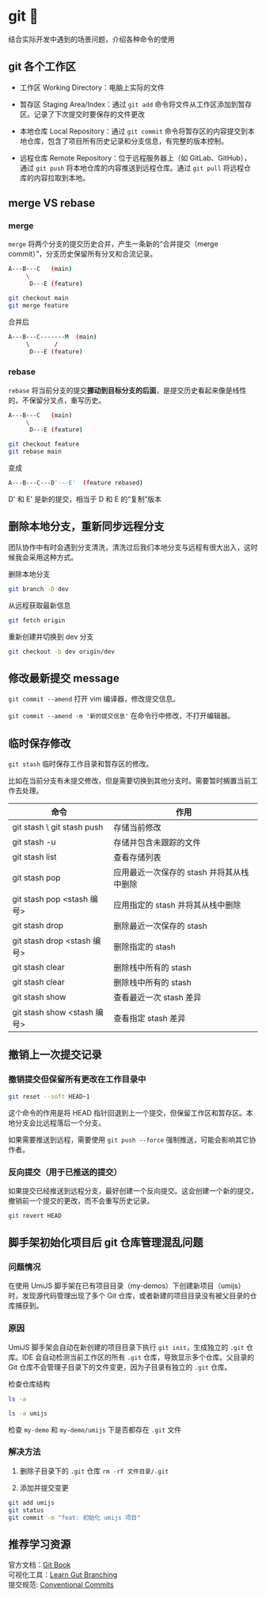 # git 🚧

结合实际开发中遇到的场景问题，介绍各种命令的使用

## git 各个工作区

- 工作区 Working Directory：电脑上实际的文件

- 暂存区 Staging Area/Index：通过 `git add` 命令将文件从工作区添加到暂存区。记录了下次提交时要保存的文件更改

- 本地仓库 Local Repository：通过 `git commit` 命令将暂存区的内容提交到本地仓库，包含了项目所有历史记录和分支信息，有完整的版本控制。

- 远程仓库 Remote Repository：位于远程服务器上（如 GitLab、GitHub），通过 `git push` 将本地仓库的内容推送到远程仓库。通过 `git pull` 将远程仓库的内容拉取到本地。

##  merge VS rebase 

### merge 

`merge` 将两个分支的提交历史合并，产生一条新的“合并提交（merge commit）”，分支历史保留所有分叉和合流记录。

```bash
A---B---C   (main)
     \
      D---E (feature)

git checkout main
git merge feature
```

合并后

```bash
A---B---C-------M  (main)
     \       /
      D---E (feature)
```

### rebase

`rebase` 将当前分支的提交**挪动到目标分支的后面**，是提交历史看起来像是线性的，不保留分叉点，重写历史。

```bash
A---B---C   (main)
     \
      D---E (feature)

git checkout feature
git rebase main
```

变成

```bash
A---B---C---D'---E'  (feature rebased)
```

D' 和 E' 是新的提交，相当于 D 和 E 的“复制”版本

## 删除本地分支，重新同步远程分支

团队协作中有时会遇到分支清洗，清洗过后我们本地分支与远程有很大出入，这时候我会采用这种方式。

删除本地分支

```bash
git branch -D dev
```

从远程获取最新信息

```bash
git fetch origin
```

重新创建并切换到 dev 分支

```bash
git checkout -b dev origin/dev
```

## 修改最新提交 message

`git commit --amend` 打开 vim 编译器，修改提交信息。

`git commit --amend -m '新的提交信息'` 在命令行中修改，不打开编辑器。

## 临时保存修改

`git stash` 临时保存工作目录和暂存区的修改。

比如在当前分支有未提交修改，但是需要切换到其他分支时。需要暂时搁置当前工作去处理。

| 命令                        | 作用                                      |
| --------------------------- | ----------------------------------------- |
| git stash \ git stash push  | 存储当前修改                              |
| git stash -u                | 存储并包含未跟踪的文件                    |
| git stash list              | 查看存储列表                              |
| git stash pop               | 应用最近一次保存的 stash 并将其从栈中删除 |
| git stash pop <stash 编号>  | 应用指定的 stash 并将其从栈中删除         |
| git stash drop              | 删除最近一次保存的 stash                  |
| git stash drop <stash 编号> | 删除指定的 stash                          |
| git stash clear             | 删除栈中所有的 stash                      |
| git stash clear             | 删除栈中所有的 stash                      |
| git stash show              | 查看最近一次 stash 差异                   |
| git stash show <stash 编号> | 查看指定 stash 差异                       |

## 撤销上一次提交记录

### 撤销提交但保留所有更改在工作目录中

```bash
git reset --soft HEAD~1
```

这个命令的作用是将 HEAD 指针回退到上一个提交，但保留工作区和暂存区。本地分支会比远程落后一个分支。

如果需要推送到远程，需要使用 `git push --force` 强制推送，可能会影响其它协作者。

### 反向提交（用于已推送的提交）

如果提交已经推送到远程分支，最好创建一个反向提交。这会创建一个新的提交，撤销前一个提交的更改，而不会重写历史记录。

```bash
git revert HEAD
```

## 脚手架初始化项目后 git 仓库管理混乱问题

### 问题情况

在使用 UmiJS 脚手架在已有项目目录（my-demos）下创建新项目（umijs）时，发现源代码管理出现了多个 Git 仓库，或者新建的项目目录没有被父目录的仓库捕获到。

### 原因

UmiJS 脚手架会自动在新创建的项目目录下执行 `git init`，生成独立的 `.git` 仓库。IDE 会自动检测当前工作区的所有 `.git` 仓库，导致显示多个仓库。父目录的 Git 仓库不会管理子目录下的文件变更，因为子目录有独立的 `.git` 仓库。

检查仓库结构
```bash
ls -a 

ls -a umijs
```

检查 `my-demo` 和 `my-demo/umijs` 下是否都存在 `.git` 文件

### 解决方法

1. 删除子目录下的 `.git` 仓库 `rm -rf 文件目录/.git`

2. 添加并提交变更

```bash
git add umijs
git status
git commit -m "feat: 初始化 umijs 项目"
```


## 推荐学习资源

官方文档：[Git Book](https://git-scm.com/book/en/v2)  
可视化工具：[Learn Gut Branching](https://learngitbranching.js.org/?locale=zh_CN)  
提交规范: [Conventional Commits](https://www.conventionalcommits.org/)
